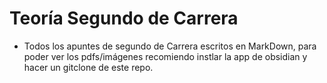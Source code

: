 # Teoría Segundo de Carrera
- Todos los apuntes de segundo de Carrera escritos en MarkDown, para poder ver los pdfs/imágenes recomiendo instlar la app de obsidian y hacer un gitclone de este repo.
